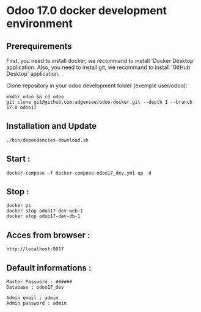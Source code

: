 # Odoo 17.0 docker development environment

## Prerequirements

First, you need to install docker, we recommand to install 'Docker Desktop' application.
Also, you need to install git, we recommand to install 'GitHub Desktop' application.

Clone repository in your odoo development folder (exemple user/odoo):

    mkdir odoo && cd odoo
    git clone git@github.com:adgensee/odoo-docker.git --depth 1 --branch 17.0 odoo17

## Installation and Update

    ./bin/dependencies-download.sh

## Start :

    docker-compose -f docker-compose-odoo17_dev.yml up -d

## Stop :

    docker ps
    docker stop odoo17-dev-web-1
    docker stop odoo17-dev-db-1

## Acces from browser :

    http://localhost:8017


## Default informations : 

    Master Password : ######
    Database : odoo17_dev

    Admin email : admin
    Admin password : admin
